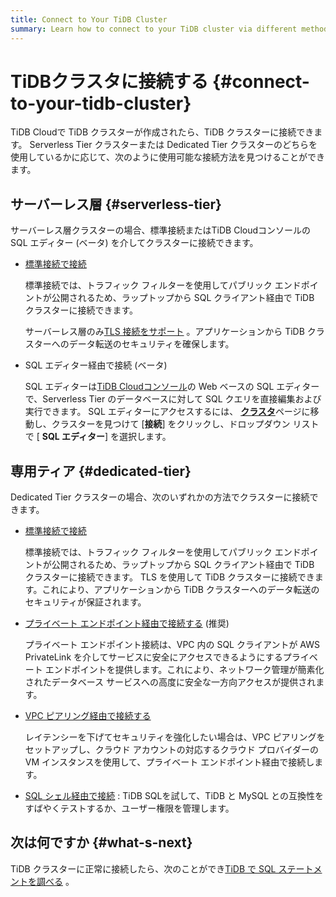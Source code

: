 ```yaml
---
title: Connect to Your TiDB Cluster
summary: Learn how to connect to your TiDB cluster via different methods.
---
```


# TiDBクラスタに接続する {#connect-to-your-tidb-cluster}

TiDB Cloudで TiDB クラスターが作成されたら、TiDB クラスターに接続できます。 Serverless Tier クラスターまたは Dedicated Tier クラスターのどちらを使用しているかに応じて、次のように使用可能な接続方法を見つけることができます。

## サーバーレス層 {#serverless-tier}

サーバーレス層クラスターの場合、標準接続またはTiDB Cloudコンソールの SQL エディター (ベータ) を介してクラスターに接続できます。

-   [標準接続で接続](/tidb-cloud/connect-via-standard-connection.md#serverless-tier)

    標準接続では、トラフィック フィルターを使用してパブリック エンドポイントが公開されるため、ラップトップから SQL クライアント経由で TiDB クラスターに接続できます。

    サーバーレス層のみ[TLS 接続をサポート](/tidb-cloud/secure-connections-to-serverless-tier-clusters.md) 。アプリケーションから TiDB クラスターへのデータ転送のセキュリティを確保します。

-   SQL エディター経由で接続 (ベータ)

    SQL エディターは[TiDB Cloudコンソール](https://tidbcloud.com/)の Web ベースの SQL エディターで、Serverless Tier のデータベースに対して SQL クエリを直接編集および実行できます。 SQL エディターにアクセスするには、 [**クラスタ**](https://tidbcloud.com/console/clusters)ページに移動し、クラスターを見つけて [**接続**] をクリックし、ドロップダウン リストで [ <strong>SQL エディター</strong>] を選択します。

## 専用ティア {#dedicated-tier}

Dedicated Tier クラスターの場合、次のいずれかの方法でクラスターに接続できます。

-   [標準接続で接続](/tidb-cloud/connect-via-standard-connection.md#dedicated-tier)

    標準接続では、トラフィック フィルターを使用してパブリック エンドポイントが公開されるため、ラップトップから SQL クライアント経由で TiDB クラスターに接続できます。 TLS を使用して TiDB クラスターに接続できます。これにより、アプリケーションから TiDB クラスターへのデータ転送のセキュリティが保証されます。

-   [プライベート エンドポイント経由で接続する](/tidb-cloud/set-up-private-endpoint-connections.md) (推奨)

    プライベート エンドポイント接続は、VPC 内の SQL クライアントが AWS PrivateLink を介してサービスに安全にアクセスできるようにするプライベート エンドポイントを提供します。これにより、ネットワーク管理が簡素化されたデータベース サービスへの高度に安全な一方向アクセスが提供されます。

-   [VPC ピアリング経由で接続する](/tidb-cloud/set-up-vpc-peering-connections.md)

    レイテンシーを下げてセキュリティを強化したい場合は、VPC ピアリングをセットアップし、クラウド アカウントの対応するクラウド プロバイダーの VM インスタンスを使用して、プライベート エンドポイント経由で接続します。

-   [SQL シェル経由で接続](/tidb-cloud/connect-via-sql-shell.md) : TiDB SQLを試して、TiDB と MySQL との互換性をすばやくテストするか、ユーザー権限を管理します。

## 次は何ですか {#what-s-next}

TiDB クラスターに正常に接続したら、次のことができ[TiDB で SQL ステートメントを調べる](/basic-sql-operations.md) 。
